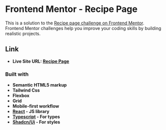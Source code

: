 # Frontend Mentor - Recipe Page

This is a solution to the [Recipe page challenge on Frontend Mentor](https://www.frontendmentor.io/challenges/recipe-page-KiTsR8QQKm). Frontend Mentor challenges help you improve your coding skills by building realistic projects.

## Link

- **Live Site URL: [Recipe Page]()**

### Built with

- **Semantic HTML5 markup**
- **Tailwind Css**
- **Flexbox**
- **Grid**
- **Mobile-first workflow**
- **[React](https://reactjs.org/) - JS library**
- **[Typescript](https://www.typescriptlang.org/) - For types**
- **[Shadcn/Ui](https://ui.shadcn.com/) - For styles**
